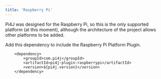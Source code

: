 ```yaml
---
title: 'Raspberry Pi'
---
```


Pi4J was designed for the Raspberry Pi, so this is the only supported platform (at this moment), although the architecture of the project allows other platforms to be added.

Add this dependency to include the Raspberry Pi Platform Plugin.

```
    <dependency>
        <groupId>com.pi4j</groupId>
        <artifactId>pi4j-plugin-raspberrypi</artifactId>
        <version>${pi4j.version}</version>
    </dependency>
```